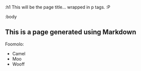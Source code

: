 
:h1
This will be the page title... wrapped in p tags. :P

:body
## This is a page generated using Markdown

Foomolo:

* Camel
* Moo
* Wooff
